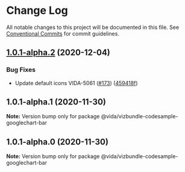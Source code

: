 # Change Log

All notable changes to this project will be documented in this file.
See [Conventional Commits](https://conventionalcommits.org) for commit guidelines.

## [1.0.1-alpha.2](https://github.ibm.com/VIDA/catalog/compare/@vida/vizbundle-codesample-googlechart-bar@1.0.1-alpha.1...@vida/vizbundle-codesample-googlechart-bar@1.0.1-alpha.2) (2020-12-04)


### Bug Fixes

* Update default icons VIDA-5061 ([#173](https://github.ibm.com/VIDA/catalog/issues/173)) ([459418f](https://github.ibm.com/VIDA/catalog/commit/459418f83ecb8ed8522d64fc5bb375756dc60d04))





## 1.0.1-alpha.1 (2020-11-30)

**Note:** Version bump only for package @vida/vizbundle-codesample-googlechart-bar





## 1.0.1-alpha.0 (2020-11-30)

**Note:** Version bump only for package @vida/vizbundle-codesample-googlechart-bar
